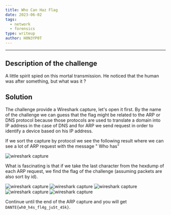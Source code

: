 ```yaml
---
title: Who Can Haz Flag
date: 2023-06-02
tags:
  - network
  - forensics
type: writeup
author: H0N3YP0T
---
```


___

## Description of the challenge

A little spirit spied on this mortal transmission. He noticed that the human was after something, but what was it ?

## Solution

The challenge provide a Wireshark capture, let's open it first.
By the name of the challenge we can guess that the flag might be related to the ARP or DNS protocol because those
protocols
are used to translate a domain into IP address in the case of DNS and for
ARP we send request in order to identify a device based on his IP address.

If we sort the capture by protocol we see the following result where we can see a lot of ARP request with the message "
Who has"

![wireshark capture](/images/dantectf_2023/whoCanARP.png)

What is fascinating is that if we take the last character from the hexdump of each ARP request, we find the
flag of the challenge (assuming packets are also sort by id).

![wireshark capture](/images/dantectf_2023/arp0.png)
![wireshark capture](/images/dantectf_2023/arp1.png)
![wireshark capture](/images/dantectf_2023/arp2.png)
![wireshark capture](/images/dantectf_2023/arp3.png)
![wireshark capture](/images/dantectf_2023/arp4.png)

Continue until the end of the ARP capture and you will get `DANTE{wh0_h4s_fl4g_ju5t_45k}`.